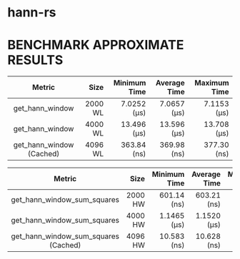 # hann-rs

# BENCHMARK **APPROXIMATE** RESULTS

|Metric  | Size | Minimum Time  | Average Time  | Maximum Time  |
:-------:|-----:|------------------:|------------------:|------------------:|
get_hann_window | 2000 WL  | 7.0252 (µs) | 7.0657 (µs) | 7.1153 (µs) |
get_hann_window | 4000 WL  | 13.496 (µs) | 13.596 (µs)| 13.708 (µs) |
get_hann_window (Cached) | 4096 WL  | 363.84 (ns) | 369.98 (ns) | 377.30 (ns) | 


|Metric  | Size | Minimum Time  | Average Time  | Maximum Time  |
:-------:|-----:|------------------:|------------------:|------------------:|
get_hann_window_sum_squares | 2000 HW |  601.14 (ns) | 603.21 (ns) | 605.71 (ns) |
get_hann_window_sum_squares | 4000 HW |  1.1465 (µs)| 1.1520 (µs) | 1.1588 (µs) |
get_hann_window_sum_squares (Cached) | 4096 HW  | 10.583 (ns) | 10.628 (ns) | 10.680 (ns) |

